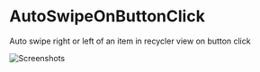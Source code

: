 # AutoSwipeOnButtonClick
Auto swipe right or left of an item in recycler view on button click

![Screenshots](/home/compass/Desktop/Screenshot_20161128-154048.png)
